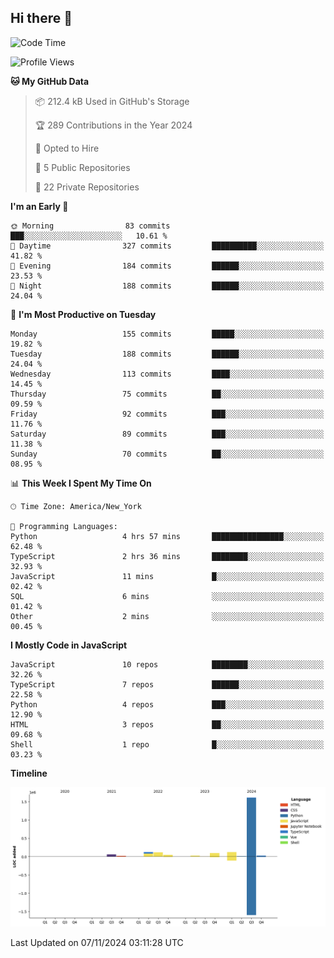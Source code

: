 ## Hi there 👋

<!--START_SECTION:waka-->
![Code Time](http://img.shields.io/badge/Code%20Time-97%20hrs%2018%20mins-blue)

![Profile Views](http://img.shields.io/badge/Profile%20Views-54-blue)

**🐱 My GitHub Data** 

> 📦 212.4 kB Used in GitHub's Storage 
 > 
> 🏆 289 Contributions in the Year 2024
 > 
> 💼 Opted to Hire
 > 
> 📜 5 Public Repositories 
 > 
> 🔑 22 Private Repositories 
 > 
**I'm an Early 🐤** 

```text
🌞 Morning                83 commits          ███░░░░░░░░░░░░░░░░░░░░░░   10.61 % 
🌆 Daytime                327 commits         ██████████░░░░░░░░░░░░░░░   41.82 % 
🌃 Evening                184 commits         ██████░░░░░░░░░░░░░░░░░░░   23.53 % 
🌙 Night                  188 commits         ██████░░░░░░░░░░░░░░░░░░░   24.04 % 
```
📅 **I'm Most Productive on Tuesday** 

```text
Monday                   155 commits         █████░░░░░░░░░░░░░░░░░░░░   19.82 % 
Tuesday                  188 commits         ██████░░░░░░░░░░░░░░░░░░░   24.04 % 
Wednesday                113 commits         ████░░░░░░░░░░░░░░░░░░░░░   14.45 % 
Thursday                 75 commits          ██░░░░░░░░░░░░░░░░░░░░░░░   09.59 % 
Friday                   92 commits          ███░░░░░░░░░░░░░░░░░░░░░░   11.76 % 
Saturday                 89 commits          ███░░░░░░░░░░░░░░░░░░░░░░   11.38 % 
Sunday                   70 commits          ██░░░░░░░░░░░░░░░░░░░░░░░   08.95 % 
```


📊 **This Week I Spent My Time On** 

```text
🕑︎ Time Zone: America/New_York

💬 Programming Languages: 
Python                   4 hrs 57 mins       ████████████████░░░░░░░░░   62.48 % 
TypeScript               2 hrs 36 mins       ████████░░░░░░░░░░░░░░░░░   32.93 % 
JavaScript               11 mins             █░░░░░░░░░░░░░░░░░░░░░░░░   02.42 % 
SQL                      6 mins              ░░░░░░░░░░░░░░░░░░░░░░░░░   01.42 % 
Other                    2 mins              ░░░░░░░░░░░░░░░░░░░░░░░░░   00.45 % 
```

**I Mostly Code in JavaScript** 

```text
JavaScript               10 repos            ████████░░░░░░░░░░░░░░░░░   32.26 % 
TypeScript               7 repos             ██████░░░░░░░░░░░░░░░░░░░   22.58 % 
Python                   4 repos             ███░░░░░░░░░░░░░░░░░░░░░░   12.90 % 
HTML                     3 repos             ██░░░░░░░░░░░░░░░░░░░░░░░   09.68 % 
Shell                    1 repo              █░░░░░░░░░░░░░░░░░░░░░░░░   03.23 % 
```



**Timeline**

![Lines of Code chart](https://raw.githubusercontent.com/dikshithvishnu/dikshithvishnu/main/assets/bar_graph.png)


 Last Updated on 07/11/2024 03:11:28 UTC
<!--END_SECTION:waka-->
